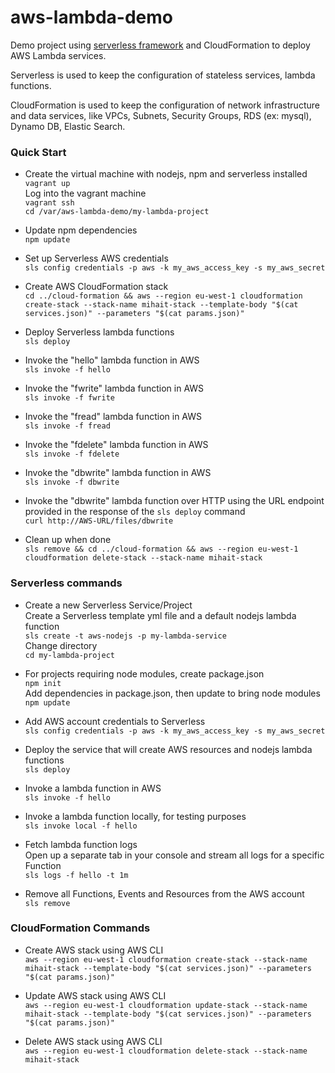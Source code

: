 # aws-lambda-demo
Demo project using [serverless framework](https://github.com/serverless/serverless) and CloudFormation to deploy AWS Lambda services.

Serverless is used to keep the configuration of stateless services, lambda functions.

CloudFormation is used to keep the configuration of network infrastructure and data services, like VPCs, Subnets, Security Groups, RDS (ex: mysql), Dynamo DB, Elastic Search. 

### Quick Start
* Create the virtual machine with nodejs, npm and serverless installed  
`vagrant up`  
Log into the vagrant machine  
`vagrant ssh`  
`cd /var/aws-lambda-demo/my-lambda-project`

* Update npm dependencies  
`npm update`

* Set up Serverless AWS credentials  
`sls config credentials -p aws -k my_aws_access_key -s my_aws_secret`

* Create AWS CloudFormation stack  
`cd ../cloud-formation && aws --region eu-west-1 cloudformation create-stack --stack-name mihait-stack --template-body "$(cat services.json)" --parameters "$(cat params.json)"`

* Deploy Serverless lambda functions  
`sls deploy`

* Invoke the "hello" lambda function in AWS  
`sls invoke -f hello`

* Invoke the "fwrite" lambda function in AWS  
`sls invoke -f fwrite`

* Invoke the "fread" lambda function in AWS  
`sls invoke -f fread`

* Invoke the "fdelete" lambda function in AWS  
`sls invoke -f fdelete`

* Invoke the "dbwrite" lambda function in AWS  
`sls invoke -f dbwrite`

* Invoke the "dbwrite" lambda function over HTTP using the URL endpoint provided in the response of the `sls deploy` command   
`curl http://AWS-URL/files/dbwrite`

* Clean up when done  
`sls remove && cd ../cloud-formation && aws --region eu-west-1 cloudformation delete-stack --stack-name mihait-stack`

### Serverless commands
* Create a new Serverless Service/Project  
Create a Serverless template yml file and a default nodejs lambda function  
`sls create -t aws-nodejs -p my-lambda-service`    
Change directory  
`cd my-lambda-project`

* For projects requiring node modules, create package.json  
`npm init`  
Add dependencies in package.json, then update to bring node modules  
`npm update`

* Add AWS account credentials to Serverless  
`sls config credentials -p aws -k my_aws_access_key -s my_aws_secret`

* Deploy the service that will create AWS resources and nodejs lambda functions  
`sls deploy`

* Invoke a lambda function in AWS  
`sls invoke -f hello`

* Invoke a lambda function locally, for testing purposes  
`sls invoke local -f hello`

* Fetch lambda function logs  
Open up a separate tab in your console and stream all logs for a specific Function    
`sls logs -f hello -t 1m`

* Remove all Functions, Events and Resources from the AWS account  
`sls remove`

### CloudFormation Commands
* Create AWS stack using AWS CLI  
`aws --region eu-west-1 cloudformation create-stack --stack-name mihait-stack --template-body "$(cat services.json)" --parameters "$(cat params.json)"`

* Update AWS stack using AWS CLI  
`aws --region eu-west-1 cloudformation update-stack --stack-name mihait-stack --template-body "$(cat services.json)" --parameters "$(cat params.json)"`

* Delete AWS stack using AWS CLI  
`aws --region eu-west-1 cloudformation delete-stack --stack-name mihait-stack`
